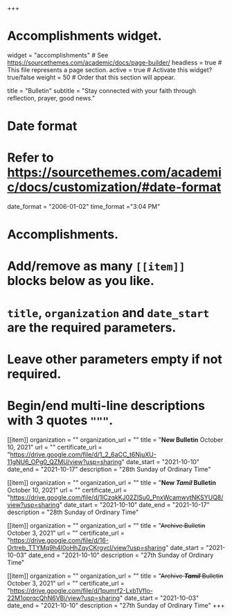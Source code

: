 +++
# Accomplishments widget.
widget = "accomplishments"  # See https://sourcethemes.com/academic/docs/page-builder/
headless = true  # This file represents a page section.
active = true  # Activate this widget? true/false
weight = 50  # Order that this section will appear.

title = "Bulletin"
subtitle = "Stay connected with your faith through reflection, prayer, good news."

# Date format
#   Refer to https://sourcethemes.com/academic/docs/customization/#date-format
date_format = "2006-01-02"
time_format ="3:04 PM"

# Accomplishments.
#   Add/remove as many `[[item]]` blocks below as you like.
#   `title`, `organization` and `date_start` are the required parameters.
#   Leave other parameters empty if not required.
#   Begin/end multi-line descriptions with 3 quotes `"""`.

[[item]]
  organization = ""
  organization_url = ""
  title = "**New Bulletin** October 10, 2021"
  url = ""
  certificate_url = "https://drive.google.com/file/d/1_2_6aCC_t6NjuXU-11gNU6_OPg0_QZMU/view?usp=sharing"
  date_start = "2021-10-10"
  date_end = "2021-10-17"
  description = "28th Sunday of Ordinary Time"

[[item]]
  organization = ""
  organization_url = ""
  title = "**New ___Tamil___ Bulletin** October 10, 2021"
  url = ""
  certificate_url = "https://drive.google.com/file/d/1lCzqkKJ02ZlSu0_PnxWcamwvtNKSYUQ8/view?usp=sharing"
  date_start = "2021-10-10"
  date_end = "2021-10-17"
  description = "28th Sunday of Ordinary Time"

[[item]]
  organization = ""
  organization_url = ""
  title = "~~Archive Bulletin~~ October 3, 2021"
  url = ""
  certificate_url = "https://drive.google.com/file/d/16-Ortreb_TTYMq9h4I0oHhZqyCKrgvcl/view?usp=sharing"
  date_start = "2021-10-03"
  date_end = "2021-10-10"
  description = "27th Sunday of Ordinary Time"

[[item]]
  organization = ""
  organization_url = ""
  title = "~~Archive ___Tamil___ Bulletin~~ October 3, 2021"
  url = ""
  certificate_url = "https://drive.google.com/file/d/1pumrf2-Lxb1VfIo-22M1oprqcQhN6VBi/view?usp=sharing"
  date_start = "2021-10-03"
  date_end = "2021-10-10"
  description = "27th Sunday of Ordinary Time"
+++
